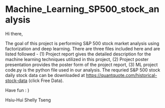 # Machine_Learning_SP500_stock_analysis

Hi there, 

The goal of this project is performing S&amp;P 500 stock market analysis using factorization and deep learning. There are three files included here and are listed followed - (1) Project report gives the detailed description for the machine learning techniques utilized in this project, (2) Project poster presentation provides the poster form of the project report, (3) ML project code.py is the python file used in our analysis. The requried S&amp;P 500 stock daily stock data can be downloaded at https://quantquote.com/historical-stock-data (click Free Data).         

Have fun : ) 

Hsiu-Hui Shelly Tseng
